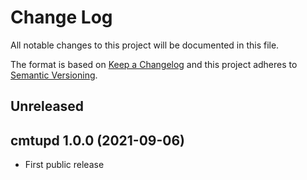 ﻿<!--
Copyright Glen Knowles 2021.
Distributed under the Boost Software License, Version 1.0.
-->

# Change Log

All notable changes to this project will be documented in this file.

The format is based on [Keep a Changelog](http://keepachangelog.com)
and this project adheres to [Semantic Versioning](http://semver.org).

## Unreleased

## cmtupd 1.0.0 (2021-09-06)
- First public release
